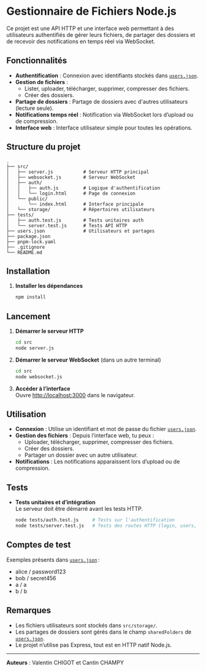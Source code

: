 # Gestionnaire de Fichiers Node.js

Ce projet est une API HTTP et une interface web permettant à des utilisateurs authentifiés de gérer leurs fichiers, de partager des dossiers et de recevoir des notifications en temps réel via WebSocket.

## Fonctionnalités

- **Authentification** : Connexion avec identifiants stockés dans [`users.json`](users.json).
- **Gestion de fichiers** : 
  - Lister, uploader, télécharger, supprimer, compresser des fichiers.
  - Créer des dossiers.
- **Partage de dossiers** : Partage de dossiers avec d'autres utilisateurs (lecture seule).
- **Notifications temps réel** : Notification via WebSocket lors d’upload ou de compression.
- **Interface web** : Interface utilisateur simple pour toutes les opérations.

## Structure du projet

```
.
├── src/
│   ├── server.js           # Serveur HTTP principal
│   ├── websocket.js        # Serveur WebSocket
│   ├── auth/
│   │   ├── auth.js         # Logique d'authentification
│   │   └── login.html      # Page de connexion
│   └── public/
│       └── index.html      # Interface principale
│   └── storage/            # Répertoires utilisateurs
├── tests/
│   ├── auth.test.js        # Tests unitaires auth
│   └── server.test.js      # Tests API HTTP
├── users.json              # Utilisateurs et partages
├── package.json
├── pnpm-lock.yaml
├── .gitignore
└── README.md
```

## Installation

1. **Installer les dépendances**  
   ```bash
   npm install
   ```

## Lancement

1. **Démarrer le serveur HTTP**  
   ```bash
   cd src
   node server.js
   ```

2. **Démarrer le serveur WebSocket** (dans un autre terminal)  
   ```bash
   cd src
   node websocket.js
   ```

3. **Accéder à l’interface**  
   Ouvre [http://localhost:3000](http://localhost:3000) dans le navigateur.

## Utilisation

- **Connexion** : Utilise un identifiant et mot de passe du fichier [`users.json`](users.json).
- **Gestion des fichiers** : Depuis l’interface web, tu peux :
  - Uploader, télécharger, supprimer, compresser des fichiers.
  - Créer des dossiers.
  - Partager un dossier avec un autre utilisateur.
- **Notifications** : Les notifications apparaissent lors d’upload ou de compression.

## Tests

- **Tests unitaires et d’intégration**  
  Le serveur doit être démarré avant les tests HTTP.
  ```bash
  node tests/auth.test.js     # Tests sur l'authentification
  node tests/server.test.js   # Tests des routes HTTP (login, users, files, etc.)
  ```

## Comptes de test

Exemples présents dans [`users.json`](users.json) :
- alice / password123
- bob / secret456
- a / a
- b / b

## Remarques

- Les fichiers utilisateurs sont stockés dans `src/storage/`.
- Les partages de dossiers sont gérés dans le champ `sharedFolders` de [`users.json`](users.json).
- Le projet n’utilise pas Express, tout est en HTTP natif Node.js.

---

**Auteurs** : Valentin CHIGOT et Cantin CHAMPY